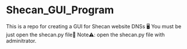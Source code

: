 # Shecan_GUI_Program
This is a repo for creating a GUI for Shecan website DNSs 🖥️
You must be just open the shecan.py file🐍
Note⚠️: open the shecan.py file with adminitrator.
